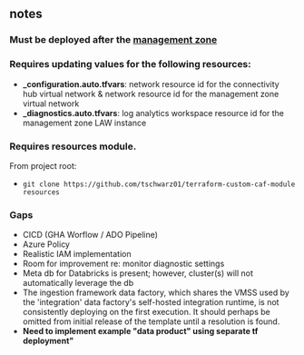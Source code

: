 ## notes

### Must be deployed after the [management zone](https://github.com/tschwarz01/esda-mz-refactored)

### Requires updating values for the following resources:
- **_configuration.auto.tfvars**: network resource id for the connectivity hub virtual network & network resource id for the management zone virtual network
- **_diagnostics.auto.tfvars**: log analytics workspace resource id for the management zone LAW instance

### Requires resources module.  

From project root:
- `git clone https://github.com/tschwarz01/terraform-custom-caf-module resources`


### Gaps
- CICD (GHA Worflow / ADO Pipeline)
- Azure Policy
- Realistic IAM implementation
- Room for improvement re: monitor diagnostic settings
- Meta db for Databricks is present; however, cluster(s) will not automatically leverage the db
- The ingestion framework data factory, which shares the VMSS used by the 'integration' data factory's self-hosted integration runtime, is not consistently deploying on the first execution.  It should perhaps be omitted from initial release of the template until a resolution is found. 
- **Need to implement example "data product" using separate tf deployment"**
